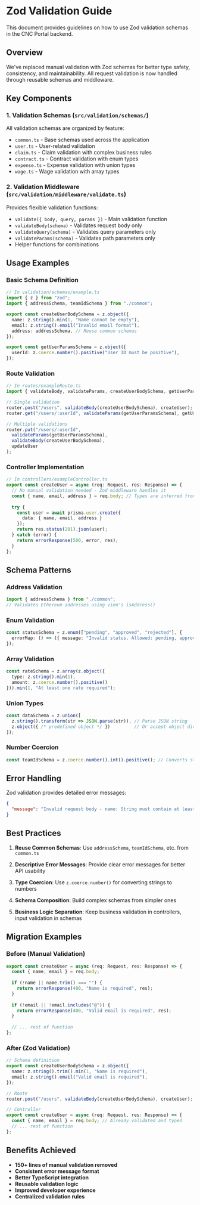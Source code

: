 # Zod Validation Guide

This document provides guidelines on how to use Zod validation schemas in the CNC Portal backend.

## Overview

We've replaced manual validation with Zod schemas for better type safety, consistency, and maintainability. All request validation is now handled through reusable schemas and middleware.

## Key Components

### 1. Validation Schemas (`src/validation/schemas/`)

All validation schemas are organized by feature:

- `common.ts` - Base schemas used across the application
- `user.ts` - User-related validation
- `claim.ts` - Claim validation with complex business rules
- `contract.ts` - Contract validation with enum types
- `expense.ts` - Expense validation with union types
- `wage.ts` - Wage validation with array types

### 2. Validation Middleware (`src/validation/middleware/validate.ts`)

Provides flexible validation functions:

- `validate({ body, query, params })` - Main validation function
- `validateBody(schema)` - Validates request body only
- `validateQuery(schema)` - Validates query parameters only
- `validateParams(schema)` - Validates path parameters only
- Helper functions for combinations

## Usage Examples

### Basic Schema Definition

```typescript
// In validation/schemas/example.ts
import { z } from "zod";
import { addressSchema, teamIdSchema } from "./common";

export const createUserBodySchema = z.object({
  name: z.string().min(1, "Name cannot be empty"),
  email: z.string().email("Invalid email format"),
  address: addressSchema, // Reuse common schemas
});

export const getUserParamsSchema = z.object({
  userId: z.coerce.number().positive("User ID must be positive"),
});
```

### Route Validation

```typescript
// In routes/exampleRoute.ts
import { validateBody, validateParams, createUserBodySchema, getUserParamsSchema } from "../validation";

// Single validation
router.post("/users", validateBody(createUserBodySchema), createUser);
router.get("/users/:userId", validateParams(getUserParamsSchema), getUser);

// Multiple validations
router.put("/users/:userId", 
  validateParams(getUserParamsSchema),
  validateBody(createUserBodySchema),
  updateUser
);
```

### Controller Implementation

```typescript
// In controllers/exampleController.ts
export const createUser = async (req: Request, res: Response) => {
  // No manual validation needed - Zod middleware handles it
  const { name, email, address } = req.body; // Types are inferred from schema
  
  try {
    const user = await prisma.user.create({
      data: { name, email, address }
    });
    return res.status(201).json(user);
  } catch (error) {
    return errorResponse(500, error, res);
  }
};
```

## Schema Patterns

### Address Validation
```typescript
import { addressSchema } from "./common";
// Validates Ethereum addresses using viem's isAddress()
```

### Enum Validation
```typescript
const statusSchema = z.enum(["pending", "approved", "rejected"], {
  errorMap: () => ({ message: "Invalid status. Allowed: pending, approved, rejected" })
});
```

### Array Validation
```typescript
const rateSchema = z.array(z.object({
  type: z.string().min(1),
  amount: z.coerce.number().positive()
})).min(1, "At least one rate required");
```

### Union Types
```typescript
const dataSchema = z.union([
  z.string().transform(str => JSON.parse(str)), // Parse JSON string
  z.object({ /* predefined object */ })         // Or accept object directly
]);
```

### Number Coercion
```typescript
const teamIdSchema = z.coerce.number().int().positive(); // Converts string to number
```

## Error Handling

Zod validation provides detailed error messages:

```json
{
  "message": "Invalid request body - name: String must contain at least 1 character(s), email: Invalid email"
}
```

## Best Practices

1. **Reuse Common Schemas**: Use `addressSchema`, `teamIdSchema`, etc. from `common.ts`

2. **Descriptive Error Messages**: Provide clear error messages for better API usability

3. **Type Coercion**: Use `z.coerce.number()` for converting strings to numbers

4. **Schema Composition**: Build complex schemas from simpler ones

5. **Business Logic Separation**: Keep business validation in controllers, input validation in schemas

## Migration Examples

### Before (Manual Validation)
```typescript
export const createUser = async (req: Request, res: Response) => {
  const { name, email } = req.body;
  
  if (!name || name.trim() === "") {
    return errorResponse(400, "Name is required", res);
  }
  
  if (!email || !email.includes("@")) {
    return errorResponse(400, "Valid email is required", res);
  }
  
  // ... rest of function
};
```

### After (Zod Validation)
```typescript
// Schema definition
export const createUserBodySchema = z.object({
  name: z.string().trim().min(1, "Name is required"),
  email: z.string().email("Valid email is required"),
});

// Route
router.post("/users", validateBody(createUserBodySchema), createUser);

// Controller
export const createUser = async (req: Request, res: Response) => {
  const { name, email } = req.body; // Already validated and typed
  // ... rest of function
};
```

## Benefits Achieved

- **150+ lines of manual validation removed**
- **Consistent error message format**
- **Better TypeScript integration**
- **Reusable validation logic**
- **Improved developer experience**
- **Centralized validation rules**